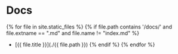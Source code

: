 # Docs

{% for file in site.static_files %}
  {% if file.path contains '/docs/' and file.extname == ".md" and file.name != "index.md" %}
- [{{ file.title }}](./{{ file.path }})
  {% endif %}
{% endfor %}

